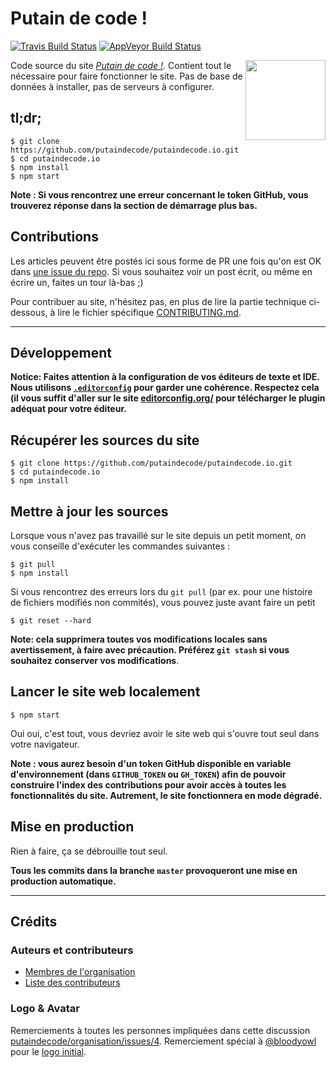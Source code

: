 # Putain de code !

[![Travis Build Status](https://img.shields.io/travis/putaindecode/putaindecode.io.svg?label=unix%20build)](https://travis-ci.org/putaindecode/putaindecode.io)
[![AppVeyor Build Status](https://img.shields.io/appveyor/ci/MoOx/putaindecode-io.svg?label=windows%20build)](https://ci.appveyor.com/project/MoOx/putaindecode-io)

<img align="right" alt="" src="https://github.com/putaindecode/putaindecode.io/blob//master/src/images/putaindecode-logo--no-bubble-512--trim.png" width="128">

Code source du site [_Putain de code !_](http://putaindecode.io/). Contient tout
le nécessaire pour faire fonctionner le site. Pas de base de données à
installer, pas de serveurs à configurer.

## tl;dr;

```console
$ git clone https://github.com/putaindecode/putaindecode.io.git
$ cd putaindecode.io
$ npm install
$ npm start
```

**Note : Si vous rencontrez une erreur concernant le token GitHub, vous
trouverez réponse dans la section de démarrage plus bas.**

## Contributions

Les articles peuvent être postés ici sous forme de PR une fois qu'on est OK dans
[une issue du repo](https://github.com/putaindecode/putaindecode.io/issues). Si
vous souhaitez voir un post écrit, ou même en écrire un, faites un tour là-bas
;)

Pour contribuer au site, n'hésitez pas, en plus de lire la partie technique
ci-dessous, à lire le fichier spécifique [CONTRIBUTING.md](CONTRIBUTING.md).

- - -

## Développement

**Notice: Faites attention à la configuration de vos éditeurs de texte et IDE.\
Nous utilisons [`.editorconfig`](.editorconfig) pour garder une cohérence. Respectez
cela (il vous suffit d'aller sur le site [editorconfig.org/](http://editorconfig.org/)
pour télécharger le plugin adéquat pour votre éditeur.**

## Récupérer les sources du site

```console
$ git clone https://github.com/putaindecode/putaindecode.io.git
$ cd putaindecode.io
$ npm install
```

## Mettre à jour les sources

Lorsque vous n'avez pas travaillé sur le site depuis un petit moment, on vous
conseille d'exécuter les commandes suivantes :

```console
$ git pull
$ npm install
```

Si vous rencontrez des erreurs lors du `git pull` (par ex. pour une histoire de
fichiers modifiés non commités), vous pouvez juste avant faire un petit

```console
$ git reset --hard
```

**Note: cela supprimera toutes vos modifications locales sans avertissement, à
faire avec précaution. Préférez `git stash` si vous souhaitez conserver vos
modifications**.

## Lancer le site web localement

```console
$ npm start
```

Oui oui, c'est tout, vous devriez avoir le site web qui s'ouvre tout seul dans
votre navigateur.

**Note : vous aurez besoin d'un token GitHub disponible en variable
d'environnement (dans `GITHUB_TOKEN` ou `GH_TOKEN`) afin de pouvoir construire
l'index des contributions pour avoir accès à toutes les fonctionnalités du site.
Autrement, le site fonctionnera en mode dégradé.**

## Mise en production

Rien à faire, ça se débrouille tout seul.

**Tous les commits dans la branche `master` provoqueront une mise en
production automatique.**

- - -

## Crédits

### Auteurs et contributeurs

* [Membres de l'organisation](https://github.com/putaindecode?tab=members)
* [Liste des
  contributeurs](https://github.com/putaindecode/putaindecode.io/graphs/contributors)

### Logo & Avatar

Remerciements à toutes les personnes impliquées dans cette discussion
[putaindecode/organisation/issues/4](https://github.com/putaindecode/organisation/issues/4).
Remerciement spécial à [@bloodyowl](https://github.com/bloodyowl) pour le [logo
initial](https://github.com/putaindecode/putaindecode.io/blob/3324cbe7637dacd1f42a412c1085431a2d551928/src/assets/_images/p!-logos.png).
